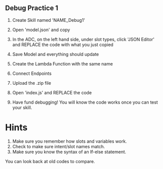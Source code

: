 ## Debug Practice 1 

1. Create Skill named 'NAME_Debug1' 
2. Open 'model.json' and copy 
3. In the ADC, on the left hand side, under slot types, click 'JSON Editor' and REPLACE the code with what you just copied
4. Save Model and everything should update

5. Create the Lambda Function with the same name 
6. Connect Endpoints 
7. Upload the .zip file
8. Open 'index.js' and REPLACE the code 

9. Have fund debugging! You will know the code works once you can test your skill. 


# Hints 

1. Make sure you remember how slots and variables work. 
2. Check to make sure intent/slot names match. 
3. Make sure you know the syntax of an If-else statement. 

You can look back at old codes to compare. 
